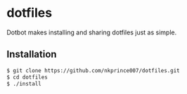 # dotfiles

Dotbot makes installing and sharing dotfiles just as simple.

## Installation

```bash
$ git clone https://github.com/nkprince007/dotfiles.git
$ cd dotfiles
$ ./install
```
